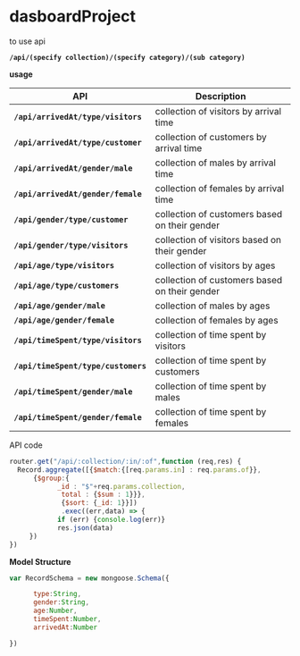 # dasboardProject

to use api

**`/api/(specify collection)/(specify category)/(sub category)`**


**usage**

 | API                                         | Description|
 |---------------                              | -----------|
 | **`/api/arrivedAt/type/visitors`**          | collection of visitors by arrival time|
 | **`/api/arrivedAt/type/customer`**          | collection of customers by arrival time|
 | **`/api/arrivedAt/gender/male`**            | collection of males by arrival time|
 | **`/api/arrivedAt/gender/female`**          | collection of females by arrival time|
 | **`/api/gender/type/customer`**             | collection of customers based on their gender|
 | **`/api/gender/type/visitors`**             | collection of visitors based on their gender|
 | **`/api/age/type/visitors`**                | collection of visitors by ages|
 | **`/api/age/type/customers`**               | collection of customers based on their gender|
 | **`/api/age/gender/male`**                  | collection of males by ages|
 | **`/api/age/gender/female`**                | collection of females by ages|
 | **`/api/timeSpent/type/visitors`**          | collection of time spent by visitors|
 | **`/api/timeSpent/type/customers`**         | collection of time spent by customers |
 | **`/api/timeSpent/gender/male`**            | collection of time spent by males|
 | **`/api/timeSpent/gender/female`**          | collection of time spent by females|


API code
```javascript
router.get("/api/:collection/:in/:of",function (req,res) {
  Record.aggregate([{$match:{[req.params.in] : req.params.of}},
      {$group:{ 
            _id : "$"+req.params.collection,
             total : {$sum : 1}}},
             {$sort: {_id: 1}}])
             .exec((err,data) => {
            if (err) {console.log(err)}
            res.json(data)
     })
})
```


**Model Structure**

```javascript
var RecordSchema = new mongoose.Schema({

      type:String,
      gender:String,
      age:Number,
      timeSpent:Number,
      arrivedAt:Number

})
```

